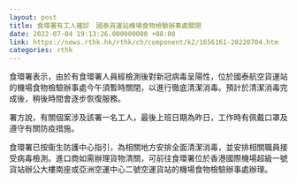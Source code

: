 ```yaml
---
layout: post
title: 食環署有工人確診　國泰貨運站機場食物檢驗辦事處關閉
date: 2022-07-04 19:13:26.000000000 +08:00
link: https://news.rthk.hk/rthk/ch/component/k2/1656161-20220704.htm
categories: rthk
---
```


食環署表示，由於有食環署人員經檢測後對新冠病毒呈陽性，位於國泰航空貨運站的機場食物檢驗辦事處今午須暫時關閉，以進行徹底清潔消毒。預計於清潔消毒完成後，稍後時間會逐步恢復服務。

署方說，有關個案涉及該署一名工人，最後上班日期為昨日，工作時有佩戴口罩及遵守有關防疫措施。

食環署已按衞生防護中心指引，為相關地方安排全面清潔消毒，並安排相關職員接受病毒檢測。進口商如需辦理貨物清關，可前往食環署位於香港國際機場超級一號貨站辦公大樓南座或亞洲空運中心二號空運貨站的機場食物檢驗辦事處辦理。
